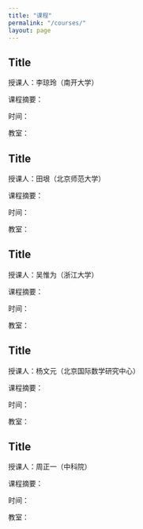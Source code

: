 ```yaml
---
title: "课程"
permalink: "/courses/"
layout: page
---
```


## Title
授课人：李琼玲（南开大学）

课程摘要：

时间：

教室：


## Title
授课人：田垠（北京师范大学）

课程摘要：

时间：

教室：


## Title
授课人：吴惟为（浙江大学）

课程摘要：

时间：

教室：


## Title
授课人：杨文元（北京国际数学研究中心）

课程摘要：

时间：

教室：


## Title
授课人：周正一（中科院）

课程摘要：

时间：

教室：

